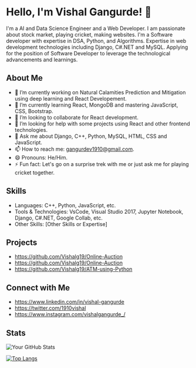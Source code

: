 # Hello, I'm Vishal Gangurde! 👋

I'm a AI and Data Science Engineer and a Web Developer. I am passionate about stock market, playing cricket, making websites.
I'm a Software developer with expertise in DSA, Python, and Algorithms. Expertise in web development technologies including 
Django, C#.NET and  MySQL. Applying for the position of Software Developer to leverage the technological advancements 
and learnings.

## About Me

- 🔭 I’m currently working on Natural Calamities Prediction and Mitigation using deep learning and React Developement.
- 🌱 I’m currently learning React, MongoDB and mastering JavaScript, CSS, Bootstrap.
- 👯 I’m looking to collaborate for React development.
- 🤔 I’m looking for help with some projects using React and other frontend technologies.
- 💬 Ask me about Django, C++, Python, MySQL, HTML, CSS and JavaScript.
- 📫 How to reach me: gangurdev1910@gmail.com.
- 😄 Pronouns: He/Him.
- ⚡ Fun fact: Let's go on a surprise trek with me or just ask me for playing cricket together.

## Skills

- Languages: C++, Python, JavaScript, etc.
- Tools & Technologies: VsCode, Visual Studio 2017, Jupyter Notebook, Django, C#.NET, Google Collab, etc.
- Other Skills: [Other Skills or Expertise]

## Projects

- https://github.com/Vishalg19/Online-Auction
- https://github.com/Vishalg19/Online-Auction
- https://github.com/Vishalg19/ATM-using-Python

## Connect with Me

- https://www.linkedin.com/in/vishal-gangurde
- https://twitter.com/1910vishal
- https://www.instagram.com/vishalgangurde_/

## Stats

![Your GitHub Stats](https://github-readme-stats.vercel.app/api?username=Vishalg19&show_icons=true&theme=radical)

[![Top Langs](https://github-readme-stats.vercel.app/api/top-langs/?username=Vishalg19&layout=compact)](https://github.com/Vishalg19/github-readme-stats)
